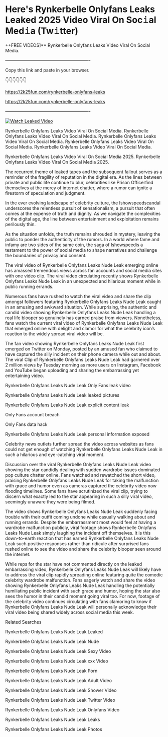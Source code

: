 # Here's Rynkerbelle Onlyfans Leaks Leaked 2025 Video Viral On Soc𝚒al Med𝚒a (Tw𝚒tter)

++FREE VIDEOS]** Rynkerbelle Onlyfans Leaks Video Viral On Social Media.

———————————————————-

Copy this link and paste in your browser.

👇👇👇👇👇👇

https://2k25fun.com/rynkerbelle-onlyfans-leaks

https://2k25fun.com/rynkerbelle-onlyfans-leaks

———————————————————-

[![Watch Leaked Video](https://miro.medium.com/v2/resize:fit:828/format:webp/1*cilzJN44JGOrTw9NJCrNHA.gif "Watch Leaked Video")](https://2k25fun.com/rynkerbelle-onlyfans-leaks)

Rynkerbelle Onlyfans Leaks Video Viral On Social Media. Rynkerbelle Onlyfans Leaks Video Viral On Social Media. Rynkerbelle Onlyfans Leaks Video Viral On Social Media. Rynkerbelle Onlyfans Leaks Video Viral On Social Media. Rynkerbelle Onlyfans Leaks Video Viral On Social Media.

Rynkerbelle Onlyfans Leaks Video Viral On Social Media 2025. Rynkerbelle Onlyfans Leaks Video Viral On Social Media 2025.

The recurrent theme of leaked tapes and the subsequent fallout serves as a reminder of the fragility of reputation in the digital era. As the lines between private and public life continue to blur, celebrities like Prison Officerfind themselves at the mercy of internet chatter, where a rumor can ignite a firestorm of speculation and judgment.

In the ever evolving landscape of celebrity culture, the Ishowspeedscandal underscores the relentless pursuit of sensationalism, a pursuit that often comes at the expense of truth and dignity. As we navigate the complexities of the digital age, the line between entertainment and exploitation remains perilously thin.

As the situation unfolds, the truth remains shrouded in mystery, leaving the public to ponder the authenticity of the rumors. In a world where fame and infamy are two sides of the same coin, the saga of Ishowspeedis a testament to the power of social media to shape narratives and challenge the boundaries of privacy and consent.

The viral video of Rynkerbelle Onlyfans Leaks Nude Leak emerging online has amassed tremendous views across fan accounts and social media sites with one video clip. The viral video circulating recently shows Rynkerbelle Onlyfans Leaks Nude Leak in an unexpected and hilarious moment while in public running errands.

Numerous fans have rushed to watch the viral video and share the clip amongst followers featuring Rynkerbelle Onlyfans Leaks Nude Leak caught in an amusing and awkward situation. While surprising, the authentic and candid video showing Rynkerbelle Onlyfans Leaks Nude Leak handling a real life blooper so genuinely has earned praise from viewers. Nonetheless, fans watch the current viral video of Rynkerbelle Onlyfans Leaks Nude Leak that emerged online with delight and clamor for what the celebrity icon’s reaction to the widely spread viral video will be.

The fan video showing Rynkerbelle Onlyfans Leaks Nude Leak first emerged on Twitter on Monday, posted by an amused fan who claimed to have captured the silly incident on their phone camera while out and about. The viral Clip of Rynkerbelle Onlyfans Leaks Nude Leak had garnered over 2 million views by Tuesday morning as more users on Instagram, Facebook and YouTube began uploading and sharing the embarrassing yet entertaining video.

Rynkerbelle Onlyfans Leaks Nude Leak Only Fans leak video

Rynkerbelle Onlyfans Leaks Nude Leak leaked pictures

Rynkerbelle Onlyfans Leaks Nude Leak explicit content leak

Only Fans account breach

Only Fans data hack

Rynkerbelle Onlyfans Leaks Nude Leak personal information exposed

Celebrity news outlets further spread the video across websites as fans could not get enough of watching Rynkerbelle Onlyfans Leaks Nude Leak in such a hilarious and eye-catching viral moment.

Discussion over the viral Rynkerbelle Onlyfans Leaks Nude Leak video showing the star candidly dealing with sudden wardrobe issues dominated pop culture chatter online. Fans watched and rewatched the short video, praising Rynkerbelle Onlyfans Leaks Nude Leak for taking the malfunction with grace and humor even as cameras captured the celebrity video now flooding timelines. Some fans have scrutinized the viral clip, trying to discern what exactly led to the star appearing in such a silly viral video, seemingly unaware they were being filmed.

The video shows Rynkerbelle Onlyfans Leaks Nude Leak suddenly facing trouble with their outfit coming undone while casually walking about and running errands. Despite the embarrassment most would feel at having a wardrobe malfunction publicly, viral footage shows Rynkerbelle Onlyfans Leaks Nude Leak simply laughing the incident off themselves. It is this down-to-earth reaction that has earned Rynkerbelle Onlyfans Leaks Nude Leak such positive responses rather than ridicule after surprised fans rushed online to see the video and share the celebrity blooper seen around the internet.

While reps for the star have not commented directly on the leaked embarrassing video, Rynkerbelle Onlyfans Leaks Nude Leak will likely have to address the viral clip rapidly spreading online featuring quite the comedic celebrity wardrobe malfunction. Fans eagerly watch and share the video showing Rynkerbelle Onlyfans Leaks Nude Leak handling the potentially humiliating public incident with such grace and humor, hoping the star also sees the humor in their candid moment going viral too. For now, footage of the celebrity video continues circulating with fans clamoring to know if Rynkerbelle Onlyfans Leaks Nude Leak will personally acknowledge their viral video being shared widely across social media this week.

Related Searches

Rynkerbelle Onlyfans Leaks Nude Leak Leaked

Rynkerbelle Onlyfans Leaks Nude Leak Nude

Rynkerbelle Onlyfans Leaks Nude Leak Sexy Video

Rynkerbelle Onlyfans Leaks Nude Leak xxx Video

Rynkerbelle Onlyfans Leaks Nude Leak Porn

Rynkerbelle Onlyfans Leaks Nude Leak Adult Video

Rynkerbelle Onlyfans Leaks Nude Leak Shower Video

Rynkerbelle Onlyfans Leaks Nude Leak Twitter Video

Rynkerbelle Onlyfans Leaks Nude Leak Onlyfans Video

Rynkerbelle Onlyfans Leaks Nude Leak Leaks

Rynkerbelle Onlyfans Leaks Nude Leak Photos